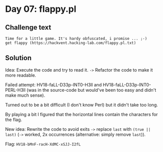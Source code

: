 # Day 07: flappy.pl

## Challenge text

```
Time for a little game. It's hardy obfuscated, i promise ... ;-)
get flappy (https://hackvent.hacking-lab.com/flappy.pl.txt)
```

## Solution

Idea: Execute the code and try to read it.
`->` Refactor the code to make it more readable.

Failed attempt: HV18-faLL-D33p-INT0-H3ll and HV18-faLL-D33p-INT0-PERL-H3ll (was
in the source-code but would've been too easy and didn't make much sense).

Turned out to be a bit difficult (I don't know Perl) but it didn't take too
long.

By playing a bit I figured that the horizontal lines contain the characters for
the flag.

New idea: Rewrite the code to avoid exits `->` replace `last` with `(true || last)`
(`->` worked, 2x occurrences (alternative: simply remove `last`)).

Flag: `HV18-bMnF-racH-XdMC-xSJJ-I2fL`
